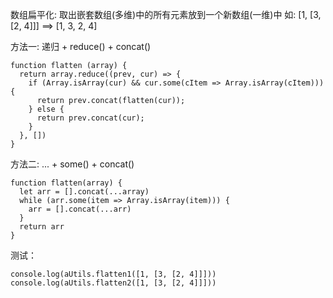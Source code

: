 数组扁平化: 取出嵌套数组(多维)中的所有元素放到一个新数组(一维)中
  如: [1, [3, [2, 4]]]  ==>  [1, 3, 2, 4]


方法一: 递归 + reduce() + concat()

```
function flatten (array) {
  return array.reduce((prev, cur) => {
    if (Array.isArray(cur) && cur.some(cItem => Array.isArray(cItem))) {
      return prev.concat(flatten(cur));
    } else {
      return prev.concat(cur);
    }
  }, [])
}
```

方法二: ... + some() + concat()
```
function flatten(array) {
  let arr = [].concat(...array)
  while (arr.some(item => Array.isArray(item))) {
    arr = [].concat(...arr)
  }
  return arr
}
```

测试：
```
console.log(aUtils.flatten1([1, [3, [2, 4]]]))
console.log(aUtils.flatten2([1, [3, [2, 4]]]))
```